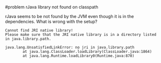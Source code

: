 #problem rJava library not found on classpath

rJava seems to be not found by the JVM even though it is in the dependencies.
What is wrong with the setup?

```
Cannot find JRI native library!
Please make sure that the JRI native library is in a directory listed in java.library.path.

java.lang.UnsatisfiedLinkError: no jri in java.library.path
        at java.lang.ClassLoader.loadLibrary(ClassLoader.java:1864)
        at java.lang.Runtime.loadLibrary0(Runtime.java:870)

```
